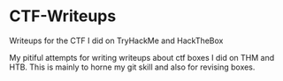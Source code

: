 # CTF-Writeups
Writeups for the CTF I did on TryHackMe and HackTheBox


My pitiful attempts for writing writeups about ctf boxes I did on THM and HTB. This is mainly to horne my git skill and also for revising boxes. 
